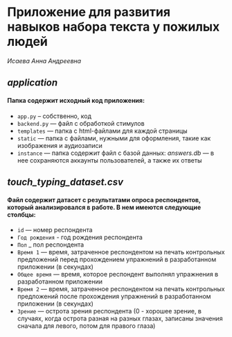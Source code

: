 # Приложение для развития навыков набора текста у пожилых людей
*Исаева Анна Андреевна*


## *application* 
#### Папка содержит исходный код приложения:

- `app.py` – собственно, код
- `backend.py` — файл с обработкой стимулов
- `templates` — папка с html-файлами для каждой страницы
- `static` — папка с файлами, нужными для оформления, такие как изображения и аудиозаписи
- `instance` — папка содержит файл с базой данных: *answers.db* — в нее сохраняются аккаунты пользователей, а также их ответы


## *touch_typing_dataset.csv* 
#### Файл содержит датасет с результатами опроса респондентов, который анализировался в работе. В нем имеются следующие столбцы:

- `id` — номер респондента
- `Год рождения` - год рождения респондента
- `Пол` _ пол респондента
- `Время 1` — время, затраченное респондентом на печать контрольных предложений перед прохождением упражнений в разработанном приложении (в секундах)
- `Общее время` — время, которое респондент выполнял упражнения в разработанном приложении
- `Время 2` — время, затраченное респондентом на печать контрольных предложений после прохождения упражнений в разработанном приложении (в секундах)
- `Зрение` — острота зрения респондента (0 - хорошее зрение, в случаях, когда острота разная на разных глазах, записаны значения сначала для левого, потом для правого глаза)
